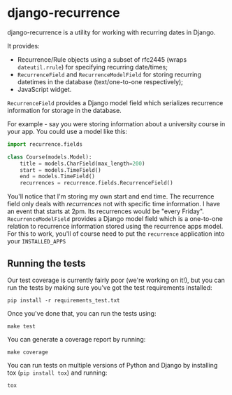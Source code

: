 # django-recurrence

django-recurrence is a utility for working with recurring dates in
Django.

It provides:

- Recurrence/Rule objects using a subset of rfc2445 (wraps
  `dateutil.rrule`) for specifying recurring date/times;
- `RecurrenceField` and `RecurrenceModelField` for storing recurring
  datetimes in the database (text/one-to-one respectively);
- JavaScript widget.

`RecurrenceField` provides a Django model field which serializes
recurrence information for storage in the database.

For example - say you were storing information about a university
course in your app. You could use a model like this:

```python
import recurrence.fields

class Course(models.Model):
    title = models.CharField(max_length=200)
    start = models.TimeField()
    end = models.TimeField()
    recurrences = recurrence.fields.RecurrenceField()
```

You'll notice that I'm storing my own start and end time. The
recurrence field only deals with _recurrences_ not with specific time
information. I have an event that starts at 2pm. Its recurrences
would be "every Friday".
`RecurrenceModelField` provides a Django model field which is a
one-to-one relation to recurrence information stored using the
recurrence apps model. For this to work, you'll of course need to put
the `recurrence` application into your `INSTALLED_APPS`


## Running the tests

Our test coverage is currently fairly poor (we're working on it!),
but you can run the tests by making sure you've got the test
requirements installed:

    pip install -r requirements_test.txt

Once you've done that, you can run the tests using:

    make test

You can generate a coverage report by running:

    make coverage

You can run tests on multiple versions of Python and Django by
installing tox (`pip install tox`) and running:

    tox
